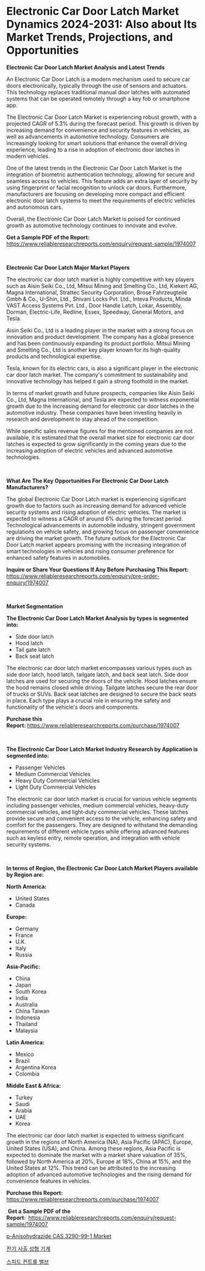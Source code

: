 <p><h1>Electronic Car Door Latch Market Dynamics 2024-2031: Also about Its Market Trends, Projections, and Opportunities</h1></p><p><strong>Electronic Car Door Latch Market Analysis and Latest Trends</strong></p>
<p><p>An Electronic Car Door Latch is a modern mechanism used to secure car doors electronically, typically through the use of sensors and actuators. This technology replaces traditional manual door latches with automated systems that can be operated remotely through a key fob or smartphone app.</p><p>The Electronic Car Door Latch Market is experiencing robust growth, with a projected CAGR of 5.3% during the forecast period. This growth is driven by increasing demand for convenience and security features in vehicles, as well as advancements in automotive technology. Consumers are increasingly looking for smart solutions that enhance the overall driving experience, leading to a rise in adoption of electronic door latches in modern vehicles.</p><p>One of the latest trends in the Electronic Car Door Latch Market is the integration of biometric authentication technology, allowing for secure and seamless access to vehicles. This feature adds an extra layer of security by using fingerprint or facial recognition to unlock car doors. Furthermore, manufacturers are focusing on developing more compact and efficient electronic door latch systems to meet the requirements of electric vehicles and autonomous cars.</p><p>Overall, the Electronic Car Door Latch Market is poised for continued growth as automotive technology continues to innovate and evolve.</p></p>
<p><strong>Get a Sample PDF of the Report:&nbsp;</strong> <a href="https://www.reliableresearchreports.com/enquiry/request-sample/1974007">https://www.reliableresearchreports.com/enquiry/request-sample/1974007</a></p>
<p>&nbsp;</p>
<p><strong>Electronic Car Door Latch Major Market Players</strong></p>
<p><p>The electronic car door latch market is highly competitive with key players such as Aisin Seiki Co., Ltd, Mitsui Mining and Smelting Co., Ltd, Kiekert AG, Magna International, Strattec Security Corporation, Brose Fahrzeugteile Gmbh & Co., U-Shin, Ltd., Shivani Locks Pvt. Ltd., Inteva Products, Minda VAST Access Systems Pvt. Ltd., Door Handle Latch, Lokar, Assembly, Dorman, Electric-Life, Redline, Essex, Speedway, General Motors, and Tesla.</p><p>Aisin Seiki Co., Ltd is a leading player in the market with a strong focus on innovation and product development. The company has a global presence and has been continuously expanding its product portfolio. Mitsui Mining and Smelting Co., Ltd is another key player known for its high-quality products and technological expertise.</p><p>Tesla, known for its electric cars, is also a significant player in the electronic car door latch market. The company's commitment to sustainability and innovative technology has helped it gain a strong foothold in the market.</p><p>In terms of market growth and future prospects, companies like Aisin Seiki Co., Ltd, Magna International, and Tesla are expected to witness exponential growth due to the increasing demand for electronic car door latches in the automotive industry. These companies have been investing heavily in research and development to stay ahead of the competition.</p><p>While specific sales revenue figures for the mentioned companies are not available, it is estimated that the overall market size for electronic car door latches is expected to grow significantly in the coming years due to the increasing adoption of electric vehicles and advanced automotive technologies.</p></p>
<p>&nbsp;</p>
<p><strong>What Are The Key Opportunities For Electronic Car Door Latch Manufacturers?</strong></p>
<p><p>The global Electronic Car Door Latch market is experiencing significant growth due to factors such as increasing demand for advanced vehicle security systems and rising adoption of electric vehicles. The market is expected to witness a CAGR of around 6% during the forecast period. Technological advancements in automobile industry, stringent government regulations on vehicle safety, and growing focus on passenger convenience are driving the market growth. The future outlook for the Electronic Car Door Latch market appears promising with the increasing integration of smart technologies in vehicles and rising consumer preference for enhanced safety features in automobiles.</p></p>
<p><strong>Inquire or Share Your Questions If Any Before Purchasing This Report:</strong> <a href="https://www.reliableresearchreports.com/enquiry/pre-order-enquiry/1974007">https://www.reliableresearchreports.com/enquiry/pre-order-enquiry/1974007</a></p>
<p>&nbsp;</p>
<p><strong>Market Segmentation</strong></p>
<p><strong>The Electronic Car Door Latch Market Analysis by types is segmented into:</strong></p>
<p><ul><li>Side door latch</li><li>Hood latch</li><li>Tail gate latch</li><li>Back seat latch</li></ul></p>
<p><p>The electronic car door latch market encompasses various types such as side door latch, hood latch, tailgate latch, and back seat latch. Side door latches are used for securing the doors of the vehicle. Hood latches ensure the hood remains closed while driving. Tailgate latches secure the rear door of trucks or SUVs. Back seat latches are designed to secure the back seats in place. Each type plays a crucial role in ensuring the safety and functionality of the vehicle's doors and components.</p></p>
<p><strong>Purchase this Report:&nbsp;</strong><a href="https://www.reliableresearchreports.com/purchase/1974007">https://www.reliableresearchreports.com/purchase/1974007</a></p>
<p>&nbsp;</p>
<p><strong>The Electronic Car Door Latch Market Industry Research by Application is segmented into:</strong></p>
<p><ul><li>Passenger Vehicles</li><li>Medium Commercial Vehicles</li><li>Heavy Duty Commercial Vehicles</li><li>Light Duty Commercial Vehicles</li></ul></p>
<p><p>The electronic car door latch market is crucial for various vehicle segments including passenger vehicles, medium commercial vehicles, heavy-duty commercial vehicles, and light-duty commercial vehicles. These latches provide secure and convenient access to the vehicle, enhancing safety and comfort for the passengers. They are designed to withstand the demanding requirements of different vehicle types while offering advanced features such as keyless entry, remote operation, and integration with vehicle security systems.</p></p>
<p>&nbsp;</p>
<p><strong>In terms of Region, the Electronic Car Door Latch Market Players available by Region are:</strong></p>
<p>
    <p> <strong> North America: </strong>
        <ul>
            <li>United States</li>
            <li>Canada</li>
        </ul>
        </p> 
    <p> <strong> Europe: </strong>
        <ul>
            <li>Germany</li>
            <li>France</li>
            <li>U.K.</li>
            <li>Italy</li>
            <li>Russia</li>
        </ul>
        </p> 
    <p> <strong> Asia-Pacific: </strong>
        <ul>
            <li>China</li>
            <li>Japan</li>
            <li>South Korea</li>
            <li>India</li>
            <li>Australia</li>
            <li>China Taiwan</li>
            <li>Indonesia</li>
            <li>Thailand</li>
            <li>Malaysia</li>
        </ul>
        </p> 
    <p> <strong> Latin America: </strong>
        <ul>
            <li>Mexico</li>
            <li>Brazil</li>
            <li>Argentina Korea</li>
            <li>Colombia</li>
        </ul>
        </p> 
    <p> <strong> Middle East & Africa: </strong>
        <ul>
            <li>Turkey</li>
            <li>Saudi</li>
            <li>Arabia</li>
            <li>UAE</li>
            <li>Korea</li>
        </ul>
    </p>
    </p>
<p><p>The electronic car door latch market is expected to witness significant growth in the regions of North America (NA), Asia Pacific (APAC), Europe, United States (USA), and China. Among these regions, Asia Pacific is expected to dominate the market with a market share valuation of 35%, followed by North America at 20%, Europe at 18%, China at 15%, and the United States at 12%. This trend can be attributed to the increasing adoption of advanced automotive technologies and the rising demand for convenience features in vehicles.</p></p>
<p><strong>Purchase this Report: </strong><a href="https://www.reliableresearchreports.com/purchase/1974007">https://www.reliableresearchreports.com/purchase/1974007</a></p>
<p>&nbsp;<strong>Get a Sample PDF of the Report:&nbsp;&nbsp;</strong><a href="https://www.reliableresearchreports.com/enquiry/request-sample/1974007">https://www.reliableresearchreports.com/enquiry/request-sample/1974007</a></p>
<p><strong></strong></p>
<p><p><a href="https://view.publitas.com/reportprime-1/p-anisohydrazide-cas-3290-99-1-market-size-2023-2030-global-industrial-analysis-key-geographical-regions-market-share-top-key-players-product-types-and-forecast-research-report/">p-Anisohydrazide CAS 3290-99-1 Market</a></p><p><a href="https://medium.com/@brendantygibson56776/%EC%A0%84%EA%B8%B0-%EC%82%AC%EC%B6%9C-%EC%84%B1%ED%98%95%EA%B8%B0-%EC%8B%9C%EC%9E%A5-%EC%A0%90%EC%9C%A0%EC%9C%A8-%EB%B3%80%ED%99%94%EC%99%80-%EC%8B%9C%EC%9E%A5-%EC%84%B1%EC%9E%A5-%ED%8A%B8%EB%A0%8C%EB%93%9C-2024-2031-686e2c855241">전기 사출 성형 기계</a></p><p><a href="https://medium.com/@brendantygibson56776/%EC%86%8D%EB%8F%84-%EC%A0%9C%EC%96%B4-%EB%B0%B8%EB%B8%8C-%EC%8B%9C%EC%9E%A5-%EC%A0%90%EC%9C%A0%EC%9C%A8-%EB%B3%80%ED%99%94-%EB%B0%8F-%EC%8B%9C%EC%9E%A5-%EC%84%B1%EC%9E%A5-%EB%8F%99%ED%96%A5-2024-2031-7e0fe7928b4e">스피드 컨트롤 밸브</a></p></p>
